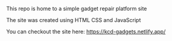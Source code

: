This repo is home to a simple gadget repair platform site

The site was created using HTML CSS and JavaScript

You can checkout the site here: https://kcd-gadgets.netlify.app/
